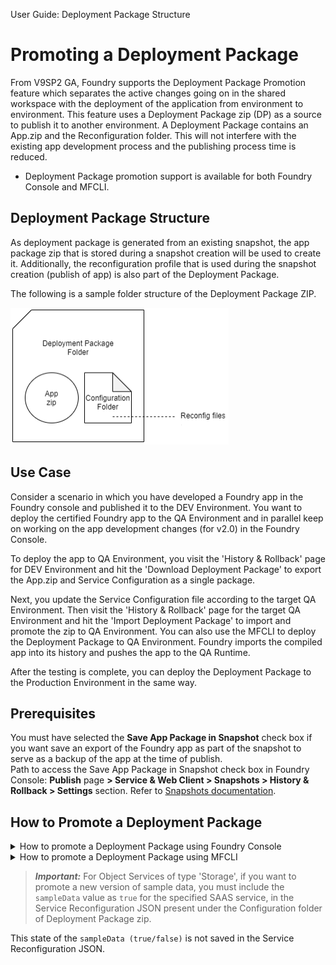                                

User Guide: Deployment Package Structure

Promoting a Deployment Package
==============================

From V9SP2 GA, Foundry supports the Deployment Package Promotion feature which separates the active changes going on in the shared workspace with the deployment of the application from environment to environment. This feature uses a Deployment Package zip (DP) as a source to publish it to another environment. A Deployment Package contains an App.zip and the Reconfiguration folder. This will not interfere with the existing app development process and the publishing process time is reduced.

*   Deployment Package promotion support is available for both Foundry Console and MFCLI.

Deployment Package Structure
----------------------------

As deployment package is generated from an existing snapshot, the app package zip that is stored during a snapshot creation will be used to create it. Additionally, the reconfiguration profile that is used during the snapshot creation (publish of app) is also part of the Deployment Package.

The following is a sample folder structure of the Deployment Package ZIP.

![](Resources/Images/DP6.png)

Use Case
--------

Consider a scenario in which you have developed a Foundry app in the Foundry console and published it to the DEV Environment. You want to deploy the certified Foundry app to the QA Environment and in parallel keep on working on the app development changes (for v2.0) in the Foundry Console.

To deploy the app to QA Environment, you visit the 'History & Rollback' page for DEV Environment and hit the 'Download Deployment Package' to export the App.zip and Service Configuration as a single package.

Next, you update the Service Configuration file according to the target QA Environment. Then visit the 'History & Rollback' page for the target QA Environment and hit the 'Import Deployment Package' to import and promote the zip to QA Environment. You can also use the MFCLI to deploy the Deployment Package to QA Environment. Foundry imports the compiled app into its history and pushes the app to the QA Runtime.

After the testing is complete, you can deploy the Deployment Package to the Production Environment in the same way.

Prerequisites
-------------

You must have selected the **Save App Package in Snapshot** check box if you want save an export of the Foundry app as part of the snapshot to serve as a backup of the app at the time of publish.  
Path to access the Save App Package in Snapshot check box in Foundry Console: **Publish** page **> Service & Web Client > Snapshots > History & Rollback > Settings** section. Refer to [Snapshots documentation](Publish_LifeCycle.md#snapshots).

How to Promote a Deployment Package
-----------------------------------


<details close markdown="block"><summary>How to promote a Deployment Package using Foundry Console</summary>

The Deployment Package promotion involves the following steps by using Foundry Console:

1.  **Generating a deployment package:**
    1.  Navigate to the Publish page of the app, in Foundry Console.
    2.  Click **Snapshots**. The **History & Rollback** page appears with the list of all snapshots.
    3.  Click **More Options** button and select **Promote** option of an existing snapshot, for which you want to download the **Deployment Package**.
        
        ![](Resources/Images/DP1_719x299.png)
        
    4.  Then click **Download Deployment Package**.
        
        The Deployment Package is downloaded to your local drive on your system.
        
        ![](Resources/Images/DP2.png)
        
2.  **Deploying and Publishing the Deployment Package to an environment:**
    1.  Navigate to the **Publish** page of the app.
    2.  Navigate to **History & Rollback** page of the other environment.
    3.  Click **Import Deployment Package**.
        
        ![](Resources/Images/DP3.png)
        
    4.  In the **Import** dialog, select the Deployment Package.zip. You can click browse to navigate to the downloaded Deployment Package.zip or drag and drop the zip file into the dialog box.  
        
        ![](Resources/Images/DP4.png)
        
        The Deployment Package is selected.
        
        ![](Resources/Images/DP5.png)
        
    5.  Click **SAVE**.
        
        The selected Deployment Package.zip is processed for publishing the app to the environment. After the app is published, the app is set to the active snapshot listed under the **History & Rollback** page.
        

</details>
<details close markdown="block"><summary>How to promote a Deployment Package using MFCLI</summary>

The Deployment Package promotion involves the following steps by using MFCLI commands:

  
| Step | MFCLI Commands to Promote a Deployment Package ||
| --- | --- | --- |
| 1 | `explore-snapshots`: To view the details of the available snapshots from the current environment, run the following command: for Volt MX Cloud environment:java -jar mfcli.jar explore-snapshots -u <user> -p <password> -t <account id> -clurl <cloud url> \[ -a <app name> \] \[ -v <app version> \] \[ -e <environment name> \]For example,java -jar mfcli.jar explore-snapshots -u abc@voltmx.com -p password -t 100054321 -clurl https://manage.hcl-cloud.com -a MyApp -v 2.0 -e MyEnv for on-premise installation:java -jar mfcli.jar explore-snapshots -u <user> -p <password> -au <Identity URL> -cu <Console URL> \[ -a <app name> \] \[ -v <app version> \] \[ -e <environment name> \]For example,java -jar mfcli.jar explore-snapshots -u abc@voltmx.com -p password -au http://10.10.24.79:8080 -cu http://10.10.24.78:8081 -a MyApp -v 2.0 -e MyEnv ||
| 2 | `export-deploymentpackage`: To export/download the deployment package of a snapshot from the current environment, run the following build command: for Volt MX Cloud environment:java -jar mfcli.jar export-deploymentpackage -u <user> -p <password> -t <account id> -clurl <cloud url> \[ -d <deployment package> \] \[ -s <snapshot name>\] \[ -a <app name> \] \[ -v <app version> \] \[ -e <environment name> \]For example,java -jar mfcli.jar export-deploymentpackage -u abc@voltmx.com -p password -t 100054321 -clurl https://manage.hcl-cloud.com -d "C:\\\\tmp\\\\MyDeploymentPackage.zip" -s MySnapshot -a MyApp -v 2.0 -e MyEnv for on-premise installation:java -jar mfcli.jar export-deploymentpackage -u <user> -p <password> -au <Identity URL> -cu <Console URL> \[ -d <deployment package> \] \[ -s <snapshot name>\] \[ -a <app name> \] \[ -v <app version> \] \[ -e <environment name> \]For example,java -jar mfcli.jar export-deploymentpackage -u abc@voltmx.com -p password -au http://10.10.24.79:8080 -cu http://10.10.24.78:8081 -d "C:\\\\tmp\\\\MyDeploymentPackage.zip" -s MySnapshot -a MyApp -v 2.0 -e MyEnv ||
| 3 | `promote-deploymentpackage`: To import and promote the deployment package to the target environment, run the following command: for Volt MX Cloud environment:java -jar mfcli.jar promote-deploymentpackage -u <user> -p <password> -t <account id> -clurl <cloud url> \[ -d <deployment package> \] \[ -a <app name> \] \[ -v <app version> \] \[ -e <environment name> \]For example,java -jar mfcli.jar promote-deploymentpackage -u abc@voltmx.com -p password -t 100054321 -clurl https://manage.hcl-cloud.com -d "C:\\\\tmp\\\\MyDeploymentPackage.zip" -a MyApp -v 2.0 -e MyEnv for on-premise installation:java -jar mfcli.jar promote-deploymentpackage -u <user> -p <password> -au <Identity URL> -cu <Console URL> \[ -d <deployment package> \] \[ -a <app name> \] \[ -v <app version> \] \[ -e <environment name> \]For example,java -jar mfcli.jar promote-deploymentpackage -u abc@voltmx.com -p password -au http://10.10.24.79:8080 -cu http://10.10.24.78:8081 -d "C:\\\\tmp\\\\MyDeploymentPackage.zip" -a MyApp -v 2.0 -e MyEnv ||

</details>

> **_Important:_** For Object Services of type 'Storage', if you want to promote a new version of sample data, you must include the `sampleData` value as `true` for the specified SAAS service, in the Service Reconfiguration JSON present under the Configuration folder of Deployment Package zip.  
  
This state of the `sampleData (true/false)` is not saved in the Service Reconfiguration JSON.
